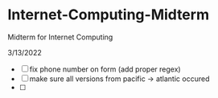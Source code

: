 # Internet-Computing-Midterm
Midterm for Internet Computing

3/13/2022

- [ ] fix phone number on form (add proper regex)
- [ ] make sure all versions from pacific -> atlantic occured
- [ ] 
